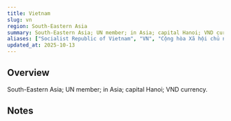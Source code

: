 ```yaml
---
title: Vietnam
slug: vn
region: South-Eastern Asia
summary: South-Eastern Asia; UN member; in Asia; capital Hanoi; VND currency.
aliases: ["Socialist Republic of Vietnam", "VN", "Cộng hòa Xã hội chủ nghĩa Việt Nam"]
updated_at: 2025-10-13
---
```


## Overview

South-Eastern Asia; UN member; in Asia; capital Hanoi; VND currency.

## Notes

<!-- Add your first note below -->
